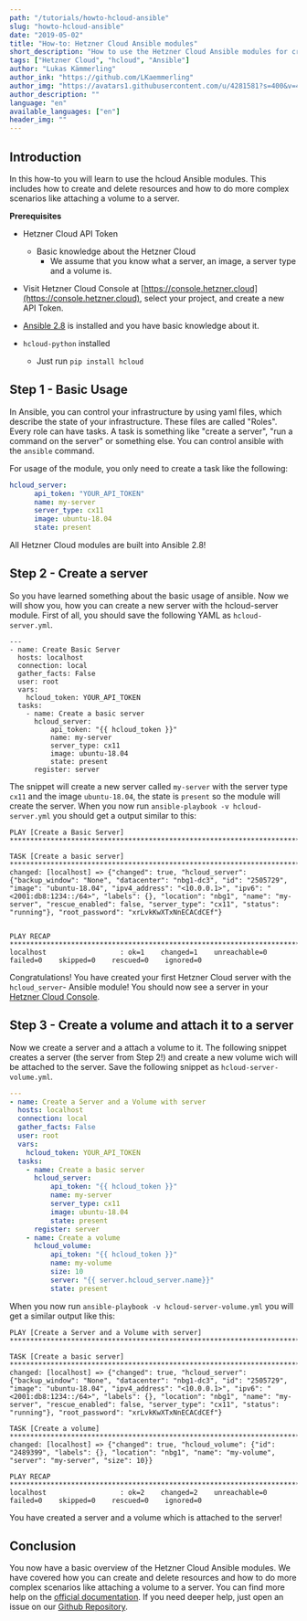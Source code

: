```yaml
---
path: "/tutorials/howto-hcloud-ansible"
slug: "howto-hcloud-ansible"
date: "2019-05-02"
title: "How-to: Hetzner Cloud Ansible modules"
short_description: "How to use the Hetzner Cloud Ansible modules for creating and managing resources on the Hetzner Cloud."
tags: ["Hetzner Cloud", "hcloud", "Ansible"]
author: "Lukas Kämmerling"
author_ink: "https://github.com/LKaemmerling"
author_img: "https://avatars1.githubusercontent.com/u/4281581?s=400&v=4"
author_description: ""
language: "en"
available_languages: ["en"]
header_img: ""
---
```



## Introduction

In this how-to you will learn to use the hcloud Ansible modules. This includes how to create and delete resources and how to do more complex scenarios like attaching a volume to a server.

 **Prerequisites**

 * Hetzner Cloud API Token 

   * Basic knowledge about the Hetzner Cloud
       * We assume that you know what a server, an image, a server type and a volume is.
  * Visit Hetzner Cloud Console at [https://console.hetzner.cloud](https://console.hetzner.cloud), select your project, and create a new API Token.
* [Ansible 2.8](https://docs.ansible.com/ansible/latest/installation_guide/intro_installation.html) is installed and you have basic knowledge about it.
* `hcloud-python` installed
   * Just run `pip install hcloud`

## Step 1 - Basic Usage

In Ansible, you can control your infrastructure by using yaml files, which describe the state of your infrastructure. These files are called "Roles". Every role can have tasks. A task is something like "create a server", "run a command on the server" or something else. You can control ansible with the `ansible` command. 

For usage of the module, you only need to create a task like the following:

```yml
hcloud_server:
      api_token: "YOUR_API_TOKEN"
      name: my-server
      server_type: cx11
      image: ubuntu-18.04
      state: present
```
All Hetzner Cloud modules are built into Ansible 2.8!

## Step 2 - Create a server
So you have learned something about the basic usage of ansible. Now we will show you, how you can create a new server with the hcloud-server module. First of all, you should save the following YAML as `hcloud-server.yml`.

```
---
- name: Create Basic Server
  hosts: localhost
  connection: local
  gather_facts: False
  user: root
  vars:
    hcloud_token: YOUR_API_TOKEN
  tasks:
    - name: Create a basic server
      hcloud_server:
          api_token: "{{ hcloud_token }}"
          name: my-server
          server_type: cx11
          image: ubuntu-18.04
          state: present
      register: server
```

The snippet will create a new server called `my-server` with the server type `cx11` and the image `ubuntu-18.04`, the state is `present` so the module will create the server.
When you now run `ansible-playbook -v hcloud-server.yml` you should get a output similar to this:

```
PLAY [Create a Basic Server] *************************************************************************************************************************************************************************************************************

TASK [Create a basic server] ********************************************************************************************************************************************************************************************************************************
changed: [localhost] => {"changed": true, "hcloud_server": {"backup_window": "None", "datacenter": "nbg1-dc3", "id": "2505729", "image": "ubuntu-18.04", "ipv4_address": "<10.0.0.1>", "ipv6": "<2001:db8:1234::/64>", "labels": {}, "location": "nbg1", "name": "my-server", "rescue_enabled": false, "server_type": "cx11", "status": "running"}, "root_password": "xrLvkKwXTxNnECACdCEf"}


PLAY RECAP **************************************************************************************************************************************************************************************************************************************************
localhost                  : ok=1    changed=1    unreachable=0    failed=0    skipped=0    rescued=0    ignored=0   
```

Congratulations! You have created your first Hetzner Cloud server with the `hcloud_server`- Ansible module!
You should now see a server in your [Hetzner Cloud Console](https://console.hetzner.cloud/).

## Step 3 - Create a volume and attach it to a server
Now we create a server and a attach a volume to it. The following snippet creates a server (the server from Step 2!) and create a new volume wich will be attached to the server. Save the following snippet as `hcloud-server-volume.yml`.

```yaml
---
- name: Create a Server and a Volume with server
  hosts: localhost
  connection: local
  gather_facts: False
  user: root
  vars:
    hcloud_token: YOUR_API_TOKEN
  tasks:
    - name: Create a basic server
      hcloud_server:
          api_token: "{{ hcloud_token }}"
          name: my-server
          server_type: cx11
          image: ubuntu-18.04
          state: present
      register: server
    - name: Create a volume
      hcloud_volume:
          api_token: "{{ hcloud_token }}"
          name: my-volume
          size: 10
          server: "{{ server.hcloud_server.name}}"
          state: present
```

When you now run `ansible-playbook -v hcloud-server-volume.yml` you will get a similar output like this:

```
PLAY [Create a Server and a Volume with server] *************************************************************************************************************************************************************************************************************

TASK [Create a basic server] ********************************************************************************************************************************************************************************************************************************
changed: [localhost] => {"changed": true, "hcloud_server": {"backup_window": "None", "datacenter": "nbg1-dc3", "id": "2505729", "image": "ubuntu-18.04", "ipv4_address": "<10.0.0.1>", "ipv6": "<2001:db8:1234::/64>", "labels": {}, "location": "nbg1", "name": "my-server", "rescue_enabled": false, "server_type": "cx11", "status": "running"}, "root_password": "xrLvkKwXTxNnECACdCEf"}

TASK [Create a volume] **************************************************************************************************************************************************************************************************************************************
changed: [localhost] => {"changed": true, "hcloud_volume": {"id": "2489399", "labels": {}, "location": "nbg1", "name": "my-volume", "server": "my-server", "size": 10}}

PLAY RECAP **************************************************************************************************************************************************************************************************************************************************
localhost                  : ok=2    changed=2    unreachable=0    failed=0    skipped=0    rescued=0    ignored=0   
```

You have created a server and a volume which is attached to the server! 

## Conclusion

You now have a basic overview of the Hetzner Cloud Ansible modules. We have covered how you can create and delete resources and how to do more complex scenarios like attaching a volume to a server. You can find more help on the [official documentation](https://docs.ansible.com/ansible/latest/modules/list_of_cloud_modules.html#hcloud). If you need deeper help, just open an issue on our [Github Repository](https://github.com/ansible/ansible).  
